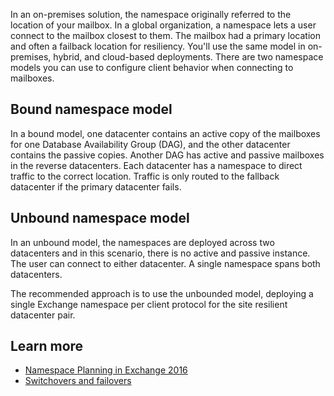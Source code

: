 In an on-premises solution, the namespace originally referred to the location of your mailbox. In a global organization, a namespace lets a user connect to the mailbox closest to them. The mailbox had a primary location and often a failback location for resiliency. You'll use the same model in on-premises, hybrid, and cloud-based deployments. There are two namespace models you can use to configure client behavior when connecting to mailboxes. 

## Bound namespace model 

In a bound model, one datacenter contains an active copy of the mailboxes for one Database Availability Group (DAG), and the other datacenter contains the passive copies. Another DAG has active and passive mailboxes in the reverse datacenters. Each datacenter has a namespace to direct traffic to the correct location. Traffic is only routed to the fallback datacenter if the primary datacenter fails. 
 

## Unbound namespace model 

In an unbound model, the namespaces are deployed across two datacenters and in this scenario, there is no active and passive instance. The user can connect to either datacenter. A single namespace spans both datacenters. 

The recommended approach is to use the unbounded model, deploying a single Exchange namespace per client protocol for the site resilient datacenter pair. 

  

## Learn more
- [Namespace Planning in Exchange 2016](https://techcommunity.microsoft.com/t5/exchange-team-blog/namespace-planning-in-exchange-2016/ba-p/604072&azure-portal=true) 
- [Switchovers and failovers](/Exchange/high-availability/manage-ha/switchovers-and-failovers)
 
